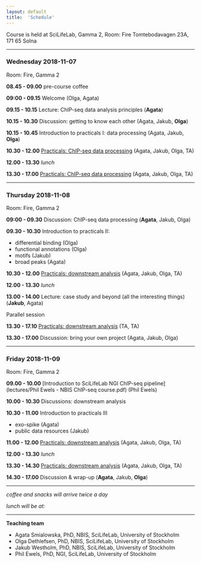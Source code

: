 ```yaml
---
layout: default
title:  'Schedule'
---
```


Course is held at SciLifeLab, Gamma 2, Room: Fire
Tomtebodavagen 23A, 171 65 Solna

----

### Wednesday 2018-11-07

Room: Fire, Gamma 2

**08.45 - 09.00** pre-course coffee

**09:00 - 09.15** Welcome (Olga, Agata)

**09.15 - 10.15** Lecture: ChIP-seq data analysis principles (**Agata**)

**10.15 - 10.30** Discussion: getting to know each other (Agata, Jakub, **Olga**)

**10.15 - 10.45** Introduction to practicals I: data processing (Agata, Jakub, **Olga**)

**10.30 - 12.00** [Practicals: ChIP-seq data processing](index) (Agata, Jakub, Olga, TA)

**12.00 - 13.30** _lunch_

**13.30 - 17.00** [Practicals: ChIP-seq data processing](index) (Agata, Jakub, Olga, TA)

----

### Thursday 2018-11-08
Room: Fire, Gamma 2

**09:00 - 09.30** Discussion: ChIP-seq data processing (**Agata**, Jakub, Olga)

**09.30 - 10.30** Introduction to practicals II:  
- differential binding (Olga)
- functional annotations (Olga)
- motifs (Jakub)
- broad peaks (Agata)

**10.30 - 12.00** [Practicals: downstream analysis](index) (Agata, Jakub, Olga, TA)

**12.00 - 13.30** _lunch_

**13.00 - 14.00** Lecture: case study and beyond (all the interesting things) (**Jakub**, Agata)


Parallel session

**13.30 - 17.10** [Practicals: downstream analysis](index) (TA, TA)

**13.30 - 17.00** Discussion: bring your own project (Agata, Jakub, Olga)

----

### Friday 2018-11-09
Room: Fire, Gamma 2

**09.00 - 10.00** [Introduction to SciLifeLab NGI ChIP-seq pipeline](lectures/Phil Ewels - NBIS ChIP-seq course.pdf) (Phil Ewels)

**10.00 - 10.30** Discussions: downstream analysis

**10.30 - 11.00** Introduction to practicals III
- exo-spike (Agata)
- public data resources (Jakub)

**11.00 - 12.00** [Practicals: downstream analysis](index) (Agata, Jakub, Olga, TA)

**12.00 - 13.30** _lunch_

**13.30 - 14.30** [Practicals: downstream analysis](index) (Agata, Jakub, Olga, TA)

**14.30 - 17.00** Discussion & wrap-up (**Agata**, Jakub, **Olga**)

----

_coffee and snacks will arrive twice a day_

_lunch will be at:_

____
**Teaching team**
- Agata Smialowska, PhD, NBIS, SciLifeLab, University of Stockholm
- Olga Dethlefsen, PhD, NBIS, SciLifeLab, University of Stockholm
- Jakub Westholm, PhD, NBIS, SciLifeLab, University of Stockholm
- Phil Ewels, PhD, NGI, SciLifeLab, University of Stockholm
